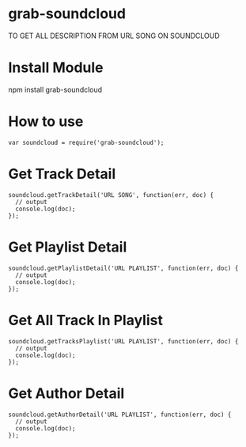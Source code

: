 # grab-soundcloud
TO GET ALL DESCRIPTION FROM URL SONG ON SOUNDCLOUD

# Install Module
npm install grab-soundcloud

# How to use
```
var soundcloud = require('grab-soundcloud');
```

# Get Track Detail
```
soundcloud.getTrackDetail('URL SONG', function(err, doc) {
  // output
  console.log(doc);
});
```
# Get Playlist Detail
```
soundcloud.getPlaylistDetail('URL PLAYLIST', function(err, doc) {
  // output
  console.log(doc);
});
```
# Get All Track In Playlist
```
soundcloud.getTracksPlaylist('URL PLAYLIST', function(err, doc) {
  // output
  console.log(doc);
});
```
# Get Author Detail
```
soundcloud.getAuthorDetail('URL PLAYLIST', function(err, doc) {
  // output
  console.log(doc);
});
```

